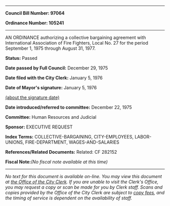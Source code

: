 

********

**Council Bill Number: 97064**
   
**Ordinance Number: 105241**
********

 AN ORDINANCE authorizing a collective bargaining agreement with International Association of Fire Fighters, Local No. 27 for the period September 1, 1975 through August 31, 1977.

**Status:** Passed
   
**Date passed by Full Council:** December 29, 1975
   
**Date filed with the City Clerk:** January 5, 1976
   
**Date of Mayor's signature:** January 5, 1976
   
[(about the signature date)](/~public/approvaldate.htm)
   
   
   
**Date introduced/referred to committee:** December 22, 1975
   
**Committee:** Human Resources and Judicial
   
**Sponsor:** EXECUTIVE REQUEST
   
   
**Index Terms:** COLLECTIVE-BARGAINING, CITY-EMPLOYEES, LABOR-UNIONS, FIRE-DEPARTMENT, WAGES-AND-SALARIES

**References/Related Documents:** Related: CF 282152

**Fiscal Note:**_(No fiscal note available at this time)_
********

_No text for this document is available on-line. You may view this document at [the Office of the City Clerk](http://www.seattle.gov/leg/clerk/contactUs.htm). If you are unable to visit the Clerk's Office, you may request a copy or scan be made for you by Clerk staff. Scans and copies provided by the Office of the City Clerk are subject to [copy fees](http://clerk.seattle.gov/~public/clerkfees.htm), and the timing of service is dependent on the availability of staff._

